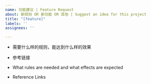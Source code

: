 ```yaml
---
name: 功能建议 | Feature Request
about: 新规则 OR 新功能 OR 其他 | Suggest an idea for this project
title: "[feature]"
labels: ''
assignees: ''

---
```


- 需要什么样的规则，能达到什么样的效果
- 参考链接

- What rules are needed and what effects are expected
- Reference Links
